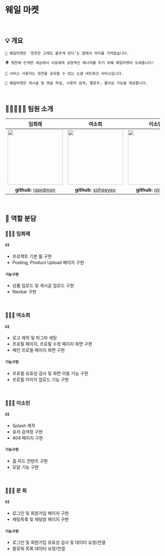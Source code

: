 <!-- ### WhaleMarket

## Project Description
    `**🐳칭찬은 고래도 춤추게 한다.**`
    - 👥서로의 칭찬을 공유할 수 있는 소셜 네트워크 서비스입니다.
    - 🌍칭찬이 각박한 세상에서 서로를 돌아볼 수 있는 시간을 가지자는 취지의 프로젝트입니다.

## How to Drive -->

# 웨일 마켓

<br>
<h2>💡 개요</h2>
</div>

```
🐳 웨일마켓은 '칭찬은 고래도 춤추게 한다'는 말에서 의미를 가져왔습니다.

🌍 칭찬에 인색한 세상에서 서로에게 긍정적인 에너지를 주기 위해 웨일마켓이 도와줍니다!

👭 서비스 사용자는 칭찬을 공유할 수 있는 소셜 네트워크 서비스입니다.

💬 웨일마켓은 게시글 및 댓글 작성, 사용자 검색, 팔로우, 좋아요 기능을 제공합니다.
```

<br>

  
<h2>👨🏻‍🤝‍👨🏻 팀원 소개 </h2>

| **임희래** | **여소희** | **이소민** | **문 희** |
|:----------:|:----------:|:----------:|:----------:|
| <img src="https://cdn.discordapp.com/attachments/988994753834143786/999959992687927397/f56379ccbc7405bd.png?width=676&height=676" height=180 width=180>|<img src="https://cdn.discordapp.com/attachments/988994753834143786/999959992184614992/33e0a8a14937c7d4.png?width=674&height=676" height=180 width=180>|<img src="https://cdn.discordapp.com/attachments/988994753834143786/999959991668719736/IMG_8690.png?width=676&height=676" height=180 width=180>|<img src="https://media.discordapp.net/attachments/988994753834143786/999963052130717736/KakaoTalk_20220722_175515848.jpg?width=663&height=663" height=180 width=180>|
|**github**: [rapidmon](https://github.com/rapidmon)|**github**: [soheeyeo](https://github.com/soheeyeo)|**github**: [nimoseel](https://github.com/nimoseel)|**github**: [moonhee0507](https://github.com/moonhee0507)|

</div>

<br>

<h2>📌 역할 분담</h2>

### 👨🏻‍💻 임희래

#### `UI`
- 프로젝트 기본 틀 구현
- Posting, Product Upload 페이지 구현
#### `기능구현`
- 상품 업로드 및 게시글 업로드 구현
- Navbar 구현

<br>

### 👩🏻‍💻 여소희

#### `UI`
- 로고 제작 및 피그마 세팅 
- 프로필 페이지, 프로필 수정 페이지 화면 구현
- 메인 프로필 페이지 화면 구현
#### `기능구현`
- 프로필 유효성 검사 및 화면 이동 기능 구현
- 프로필 이미지 업로드 기능 구현

<br>

### 👩🏻‍💻 이소민

#### `UI`
- Splash 제작
- 유저 검색창 구현
- 404 페이지 구현
#### `기능구현`
- 홈 피드 컨텐츠 구현
- 모달 기능 구현

<br>

### 👩🏻‍💻 문 희

#### `UI`
- 로그인 및 회원가입 페이지 구현
- 채팅목록 및 채팅방 페이지 구현
#### `기능구현`
- 로그인 및 회원가입 유효성 검사 및 데이터 요청/연결
- 팔로워 목록 데이터 요청/연결
